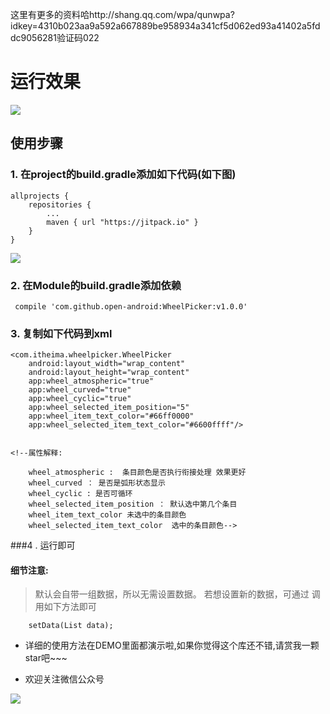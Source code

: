 这里有更多的资料哈http://shang.qq.com/wpa/qunwpa?idkey=4310b023aa9a592a667889be958934a341cf5d062ed93a41402a5fddc9056281验证码022

# 运行效果

![](http://i.imgur.com/TPkIrBJ.gif)



## 使用步骤

### 1. 在project的build.gradle添加如下代码(如下图)

	allprojects {
	    repositories {
	        ...
	        maven { url "https://jitpack.io" }
	    }
	}

![](http://oi5nqn6ce.bkt.clouddn.com/itheima/booster/code/jitpack.png)


### 2. 在Module的build.gradle添加依赖

     compile 'com.github.open-android:WheelPicker:v1.0.0'


### 3. 复制如下代码到xml

    <com.itheima.wheelpicker.WheelPicker
        android:layout_width="wrap_content"
        android:layout_height="wrap_content"
        app:wheel_atmospheric="true"
        app:wheel_curved="true"
        app:wheel_cyclic="true"
        app:wheel_selected_item_position="5"
        app:wheel_item_text_color="#66ff0000"
		app:wheel_selected_item_text_color="#6600ffff"/>


    <!--属性解释:
	
        wheel_atmospheric :  条目颜色是否执行衔接处理 效果更好
        wheel_curved ： 是否是弧形状态显示
        wheel_cyclic : 是否可循环
        wheel_selected_item_position ： 默认选中第几个条目
        wheel_item_text_color 未选中的条目颜色
        wheel_selected_item_text_color  选中的条目颜色-->

###4 . 运行即可

#### 细节注意:

> 默认会自带一组数据，所以无需设置数据。 若想设置新的数据，可通过 调用如下方法即可

		setData(List data); 

* 详细的使用方法在DEMO里面都演示啦,如果你觉得这个库还不错,请赏我一颗star吧~~~

* 欢迎关注微信公众号

![](http://mmbiz.qpic.cn/mmbiz_jpg/SGLMEl6egy86amMN9XlltwZamViaKibz8J4aVZB5XqU1SwIhLHe3ZMiaTv4tMmNo0YUqJbZbrjfsQemWnp0LpeSpg/640?wx_fmt=jpeg&tp=webp&wxfrom=5&wx_lazy=1)
